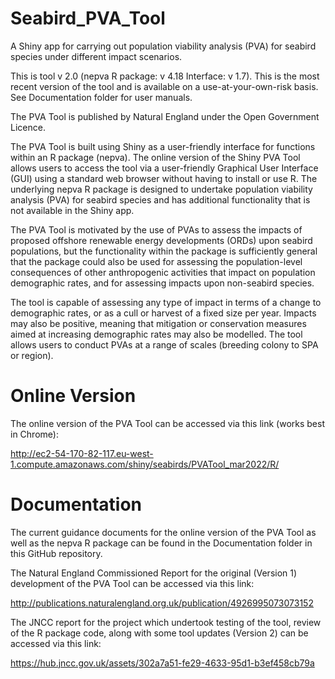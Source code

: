 # Seabird_PVA_Tool
A Shiny app for carrying out population viability analysis (PVA) for seabird species under different impact scenarios.

This is tool v 2.0 (nepva R package: v 4.18 Interface: v 1.7). This is the most recent version of the tool and is available on a use-at-your-own-risk basis. See Documentation folder for user manuals.

The PVA Tool is published by Natural England under the Open Government Licence.

The PVA Tool is built using Shiny as a user-friendly interface for functions within an R package (nepva). The online version of the Shiny PVA Tool allows users to access the tool via a user-friendly Graphical User Interface (GUI) using a standard web browser without having to install or use R. The underlying nepva R package is designed to undertake population viability analysis (PVA) for seabird species and has additional functionality that is not available in the Shiny app. 

The PVA Tool is motivated by the use of PVAs to assess the impacts of proposed offshore renewable energy developments (ORDs) upon seabird populations, but the functionality within the package is sufficiently general that the package could also be used for assessing the population-level consequences of other anthropogenic activities that impact on population demographic rates, and for assessing impacts upon non-seabird species.

The tool is capable of assessing any type of impact in terms of a change to demographic rates, or as a cull or harvest of a fixed size per year. Impacts may also be positive, meaning that mitigation or conservation measures aimed at increasing demographic rates may also be modelled. The tool allows users to conduct PVAs at a range of scales (breeding colony to SPA or region).

# Online Version
The online version of the PVA Tool can be accessed via this link (works best in Chrome): 

http://ec2-54-170-82-117.eu-west-1.compute.amazonaws.com/shiny/seabirds/PVATool_mar2022/R/

# Documentation
The current guidance documents for the online version of the PVA Tool as well as the nepva R package can be found in the Documentation folder in this GitHub repository.

The Natural England Commissioned Report for the original (Version 1) development of the PVA Tool can be accessed via this link:

http://publications.naturalengland.org.uk/publication/4926995073073152    

The JNCC report for the project which undertook testing of the tool, review of the R package code, along with some tool updates (Version 2) can be accessed via this link:

https://hub.jncc.gov.uk/assets/302a7a51-fe29-4633-95d1-b3ef458cb79a
